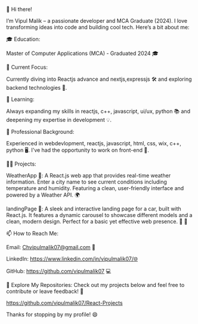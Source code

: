 👋 Hi there!

I’m Vipul Malik – a passionate developer and MCA Graduate (2024). I love transforming ideas into code and building cool tech. Here’s a bit about me:

🎓 Education:

Master of Computer Applications (MCA) - Graduated 2024 🎓

🔭 Current Focus:

Currently diving into Reactjs advance and nextjs,expressjs 🛠️ and exploring backend technologies 🚀.

🌱 Learning:

Always expanding my skills in reactjs, c++, javascript, ui/ux, python 📚 and deepening my expertise in development 💡.

💼 Professional Background:

Experienced in webdevlopment, reactjs, javascript, html, css, wix, c++, python 🖥️. I've had the opportunity to work on front-end 🌟.

👨‍💻 Projects:

WeatherApp 🌟: A React.js web app that provides real-time weather information. Enter a city name to see current conditions including temperature and humidity. Featuring a clean, user-friendly interface and powered by a Weather API. 🌍

landingPage 🚀: A sleek and interactive landing page for a car, built with React.js. It features a dynamic carousel to showcase different models and a clean, modern design. Perfect for a basic yet effective web presence. 🌟 🤖

📫 How to Reach Me:


Email: Chvipulmalik07@gmail.com 📧

LinkedIn: https://www.linkedin.com/in/vipulmalik07/🌐

GitHub: https://github.com/vipulmalik07 💻




🔗 Explore My Repositories:
Check out my projects below and feel free to contribute or leave feedback! 🚀


https://github.com/vipulmalik07/React-Projects

Thanks for stopping by my profile! 😄
